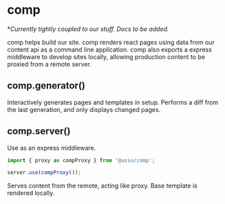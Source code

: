# comp
**Currently tightly coupled to our stuff. Docs to be added.*

comp helps build our site. comp renders react pages using data from our content api as a command line application.
comp also exports a express middleware to develop sites locally, allowing production content to be proxied from a remote server.


## comp.generator()
Interactively generates pages and templates in setup. Performs a diff from the last generation, and only displays changed pages.

## comp.server()
Use as an express middleware.

```js
import { proxy as compProxy } from '@ussu/comp';

server.use(compProxy());
```

Serves content from the remote, acting like proxy. Base template is rendered locally.


